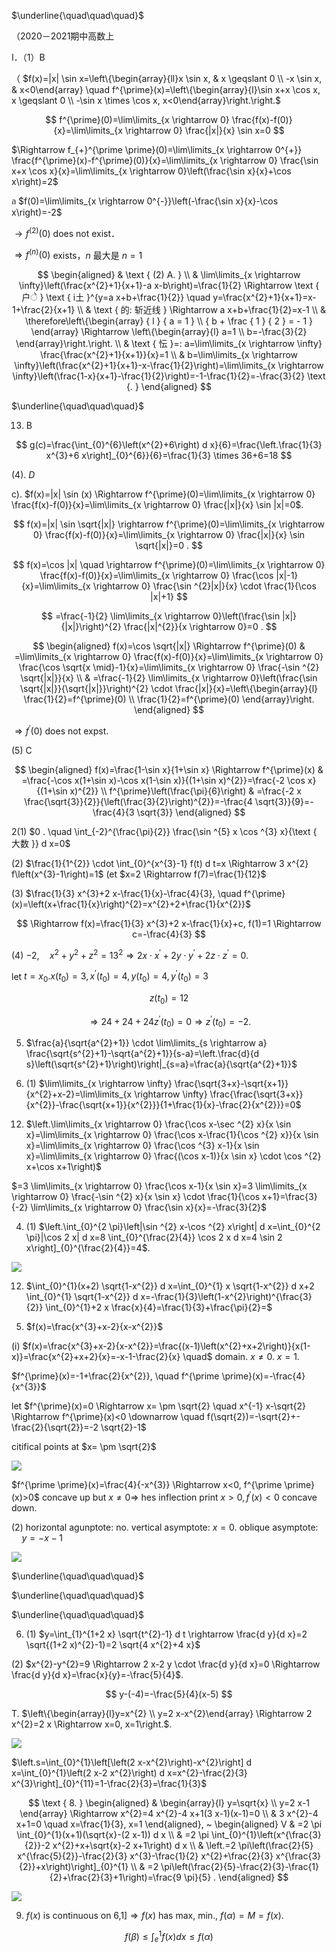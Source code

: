 $\underline{\quad\quad\quad}$

（2020－2021期中高数上

I．（1）B

（ $f(x)=|x| \sin x=\left\{\begin{array}{ll}x \sin x, & x \geqslant 0 \\ -x \sin x, & x<0\end{array} \quad f^{\prime}(x)=\left\{\begin{array}{l}\sin x+x \cos x, x \geqslant 0 \\ -\sin x \times \cos x, x<0\end{array}\right.\right.$

$$
f^{\prime}(0)=\lim\limits_{x \rightarrow 0} \frac{f(x)-f(0)}{x}=\lim\limits_{x \rightarrow 0} \frac{|x|}{x} \sin x=0
$$

$\Rightarrow f_{+}^{\prime \prime}(0)=\lim\limits_{x \rightarrow 0^{+}} \frac{f^{\prime}(x)-f^{\prime}(0)}{x}=\lim\limits_{x \rightarrow 0} \frac{\sin x+x \cos x}{x}=\lim\limits_{x \rightarrow 0}\left(\frac{\sin x}{x}+\cos x\right)=2$

ล $f(0)=\lim\limits_{x \rightarrow 0^{-}}\left(-\frac{\sin x}{x}-\cos x\right)=-2$

$\rightarrow f^{(2)}(0)$ does not exist．

$\Rightarrow f^{(n)}(0)$ exists，$n$ 最大是 $n=1$

$$
\begin{aligned}
& \text { (2) A. } \\
& \lim\limits_{x \rightarrow \infty}\left(\frac{x^{2}+1}{x+1}-a x-b\right)=\frac{1}{2} \Rightarrow \text { 户े } \text { i土 }^{y=a x+b+\frac{1}{2}} \quad y=\frac{x^{2}+1}{x+1}=x-1+\frac{2}{x+1} \\
& \text { 的: 斩近线 } \Rightarrow a x+b+\frac{1}{2}=x-1 \\
& \therefore\left\{\begin{array} { l }
{ a = 1 } \\
{ b + \frac { 1 } { 2 } = - 1 }
\end{array} \Rightarrow \left\{\begin{array}{l}
a=1 \\
b=-\frac{3}{2}
\end{array}\right.\right. \\
& \text { 忶 }=: a=\lim\limits_{x \rightarrow \infty} \frac{\frac{x^{2}+1}{x+1}}{x}=1 \\
& b=\lim\limits_{x \rightarrow \infty}\left(\frac{x^{2}+1}{x+1}-x-\frac{1}{2}\right)=\lim\limits_{x \rightarrow \infty}\left(\frac{1-x}{x+1}-\frac{1}{2}\right)=-1-\frac{1}{2}=-\frac{3}{2} \text {. }
\end{aligned}
$$

$\underline{\quad\quad\quad}$

13) B

$$
g(c)=\frac{\int_{0}^{6}\left(x^{2}+6\right) d x}{6}=\frac{\left.\frac{1}{3} x^{3}+6 x\right]_{0}^{6}}{6}=\frac{1}{3} \times 36+6=18
$$

(4). $D$

c). $f(x)=|x| \sin (x) \Rightarrow f^{\prime}(0)=\lim\limits_{x \rightarrow 0} \frac{f(x)-f(0)}{x}=\lim\limits_{x \rightarrow 0} \frac{|x|}{x} \sin |x|=0$.

$$
f(x)=|x| \sin \sqrt{|x|} \rightarrow f^{\prime}(0)=\lim\limits_{x \rightarrow 0} \frac{f(x)-f(0)}{x}=\lim\limits_{x \rightarrow 0} \frac{|x|}{x} \sin \sqrt{|x|}=0 .
$$

$$
f(x)=\cos |x| \quad \rightarrow f^{\prime}(0)=\lim\limits_{x \rightarrow 0} \frac{f(x)-f(0)}{x}=\lim\limits_{x \rightarrow 0} \frac{\cos |x|-1}{x}=\lim\limits_{x \rightarrow 0} \frac{\sin ^{2}|x|}{x} \cdot \frac{1}{\cos |x|+1}
$$

$$
=\frac{-1}{2} \lim\limits_{x \rightarrow 0}\left(\frac{\sin |x|}{|x|}\right)^{2} \frac{|x|^{2}}{x \rightarrow 0}=0 .
$$

$$
\begin{aligned}
f(x)=\cos \sqrt{|x|} \Rightarrow f^{\prime}(0) & =\lim\limits_{x \rightarrow 0} \frac{f(x)-f(0)}{x}=\lim\limits_{x \rightarrow 0} \frac{\cos \sqrt{x \mid}-1}{x}=\lim\limits_{x \rightarrow 0} \frac{-\sin ^{2} \sqrt{|x|}}{x} \\
& =\frac{-1}{2} \lim\limits_{x \rightarrow 0}\left(\frac{\sin \sqrt{|x|}}{\sqrt{|x|}}\right)^{2} \cdot \frac{|x|}{x}=\left\{\begin{array}{l}
\frac{1}{2}=f^{\prime}(0) \\
\frac{1}{2}=f^{\prime}(0)
\end{array}\right.
\end{aligned}
$$

$\Rightarrow f^{\prime}(0)$ does not expst.

(5) C

$$
\begin{aligned}
f(x)=\frac{1-\sin x}{1+\sin x} \Rightarrow f^{\prime}(x) & =\frac{-\cos x(1+\sin x)-\cos x(1-\sin x)}{(1+\sin x)^{2}}=\frac{-2 \cos x}{(1+\sin x)^{2}} \\
f^{\prime}\left(\frac{\pi}{6}\right) & =\frac{-2 x \frac{\sqrt{3}}{2}}{\left(\frac{3}{2}\right)^{2}}=-\frac{4 \sqrt{3}}{9}=-\frac{4}{3 \sqrt{3}}
\end{aligned}
$$

2(1) $0 . \quad \int_{-2}^{\frac{\pi}{2}} \frac{\sin ^{5} x \cos ^{3} x}{\text { 大数 }} d x=0$

(2) $\frac{1}{1^{2}} \cdot \int_{0}^{x^{3}-1} f(t) d t=x \Rightarrow 3 x^{2} f\left(x^{3}-1\right)=1$ (et $x=2 \Rightarrow f(7)=\frac{1}{12}$

(3) $\frac{1}{3} x^{3}+2 x-\frac{1}{x}-\frac{4}{3}, \quad f^{\prime}(x)=\left(x+\frac{1}{x}\right)^{2}=x^{2}+2+\frac{1}{x^{2}}$

$$
\Rightarrow f(x)=\frac{1}{3} x^{3}+2 x-\frac{1}{x}+c, f(1)=1 \Rightarrow c=-\frac{4}{3}
$$

(4) $-2, \quad x^{2}+y^{2}+z^{2}=13^{2} \Rightarrow 2 x \cdot x^{\prime}+2 y \cdot y^{\prime}+2 z \cdot z^{\prime}=0$.

let $t=x_{0} . x\left(t_{0}\right)=3, x^{\prime}\left(t_{0}\right)=4, y\left(t_{0}\right)=4, y^{\prime}\left(t_{0}\right)=3$

$$
z\left(t_{0}\right)=12
$$

$$
\Rightarrow 24+24+24 z^{\prime}\left(t_{0}\right)=0 \Rightarrow z^{\prime}\left(t_{0}\right)=-2 .
$$

5. $\frac{a}{\sqrt{a^{2}+1}} \cdot \lim\limits_{s \rightarrow a} \frac{\sqrt{s^{2}+1}-\sqrt{a^{2}+1}}{s-a}=\left.\frac{d}{d s}\left(\sqrt{s^{2}+1}\right)\right|_{s=a}=\frac{a}{\sqrt{a^{2}+1}}$

3. (1) $\lim\limits_{x \rightarrow \infty} \frac{\sqrt{3+x}-\sqrt{x+1}}{x^{2}+x-2}=\lim\limits_{x \rightarrow \infty} \frac{\frac{\sqrt{3+x}}{x^{2}}-\frac{\sqrt{x+1}}{x^{2}}}{1+\frac{1}{x}-\frac{2}{x^{2}}}=0$

12) $\left.\lim\limits_{x \rightarrow 0} \frac{\cos x-\sec ^{2} x}{x \sin x}=\lim\limits_{x \rightarrow 0} \frac{\cos x-\frac{1}{\cos ^{2} x}}{x \sin x}=\lim\limits_{x \rightarrow 0} \frac{\cos ^{3} x-1}{x \sin x}=\lim\limits_{x \rightarrow 0} \frac{(\cos x-1)}{x \sin x} \cdot \cos ^{2} x+\cos x+1\right)$

$=3 \lim\limits_{x \rightarrow 0} \frac{\cos x-1}{x \sin x}=3 \lim\limits_{x \rightarrow 0} \frac{-\sin ^{2} x}{x \sin x} \cdot \frac{1}{\cos x+1}=\frac{3}{-2} \lim\limits_{x \rightarrow 0} \frac{\sin x}{x}=-\frac{3}{2}$

4. (1) $\left.\int_{0}^{2 \pi}\left|\sin ^{2} x-\cos ^{2} x\right| d x=\int_{0}^{2 \pi}|\cos 2 x| d x=8 \int_{0}^{\frac{2}{4}} \cos 2 x d x=4 \sin 2 x\right]_{0}^{\frac{2}{4}}=4$.

![](https://cdn.mathpix.com/cropped/2025_04_21_0457eb8051300bf4b199g-3.jpg?height=164&width=678&top_left_y=1997&top_left_x=569)

12) $\int_{0}^{1}(x+2) \sqrt{1-x^{2}} d x=\int_{0}^{1} x \sqrt{1-x^{2}} d x+2 \int_{0}^{1} \sqrt{1-x^{2}} d x=-\frac{1}{3}\left(1-x^{2}\right)^{\frac{3}{2}} \int_{0}^{1}+2 x \frac{x}{4}=\frac{1}{3}+\frac{\pi}{2}=$

5. $f(x)=\frac{x^{3}+x-2}{x-x^{2}}$

(i) $f(x)=\frac{x^{3}+x-2}{x-x^{2}}=\frac{(x-1)\left(x^{2}+x+2\right)}{x(1-x)}=\frac{x^{2}+x+2}{x}=-x-1-\frac{2}{x} \quad$ domain. $x \neq 0$. $x=1$.

$f^{\prime}(x)=-1+\frac{2}{x^{2}}, \quad f^{\prime \prime}(x)=-\frac{4}{x^{3}}$

let $f^{\prime}(x)=0 \Rightarrow x= \pm \sqrt{2} \quad x^{-1} x-\sqrt{2} \Rightarrow f^{\prime}(x)<0 \downarrow \quad f(\sqrt{2})=-\sqrt{2}+-\frac{2}{\sqrt{2}}=-2 \sqrt{2}-1$

citifical points at $x= \pm \sqrt{2}$

![](https://cdn.mathpix.com/cropped/2025_04_21_0457eb8051300bf4b199g-4.jpg?height=275&width=912&top_left_y=1079&top_left_x=772)

$f^{\prime \prime}(x)=\frac{4}{-x^{3}} \Rightarrow x<0, f^{\prime \prime}(x)>0$ concave up but $x \neq 0 \Rightarrow$ hes inflection print $x>0, f^{\prime}(x)<0$ concave down.

(2) horizontal agunptote: no. vertical asymptote: $x=0$. oblique asymptote: $\quad y=-x-1$

![](https://cdn.mathpix.com/cropped/2025_04_21_0457eb8051300bf4b199g-4.jpg?height=603&width=660&top_left_y=1589&top_left_x=915)

$\underline{\quad\quad\quad}$

$\underline{\quad\quad\quad}$

$\underline{\quad\quad\quad}$

6. (1) $y=\int_{1}^{1+2 x} \sqrt{t^{2}-1} d t \rightarrow \frac{d y}{d x}=2 \sqrt{(1+2 x)^{2}-1}=2 \sqrt{4 x^{2}+4 x}$

(2) $x^{2}-y^{2}=9 \Rightarrow 2 x-2 y \cdot \frac{d y}{d x}=0 \Rightarrow \frac{d y}{d x}=\frac{x}{y}=-\frac{5}{4}$.

$$
y-(-4)=-\frac{5}{4}(x-5)
$$

T. $\left\{\begin{array}{l}y=x^{2} \\ y=2 x-x^{2}\end{array} \Rightarrow 2 x^{2}=2 x \Rightarrow x=0, x=1\right.$.

![](https://cdn.mathpix.com/cropped/2025_04_21_0457eb8051300bf4b199g-5.jpg?height=212&width=452&top_left_y=842&top_left_x=1282)

$\left.s=\int_{0}^{1}\left[\left(2 x-x^{2}\right)-x^{2}\right] d x=\int_{0}^{1}\left(2 x-2 x^{2}\right) d x=x^{2}-\frac{2}{3} x^{3}\right]_{0}^{11}=1-\frac{2}{3}=\frac{1}{3}$

$$
\text { 8. } \begin{aligned}
& \begin{array}{l}
y=\sqrt{x} \\
y=2 x-1
\end{array} \Rightarrow x^{2}=4 x^{2}-4 x+1(3 x-1)(x-1)=0 \\
& 3 x^{2}-4 x+1=0 \quad x=\frac{1}{3}, x=1
\end{aligned}, ~ \begin{aligned}
V & =2 \pi \int_{0}^{1}(x+1)(\sqrt{x}-(2 x-1)) d x \\
& =2 \pi \int_{0}^{1}\left(x^{\frac{3}{2}}-2 x^{2}+x+\sqrt{x}-2 x+1\right) d x \\
& \left.=2 \pi\left(\frac{2}{5} x^{\frac{5}{2}}-\frac{2}{3} x^{3}-\frac{1}{2} x^{2}+\frac{2}{3} x^{\frac{3}{2}}+x\right)\right]_{0}^{1} \\
& =2 \pi\left(\frac{2}{5}-\frac{2}{3}-\frac{1}{2}+\frac{2}{3}+1\right)=\frac{9 \pi}{5} .
\end{aligned}
$$

![](https://cdn.mathpix.com/cropped/2025_04_21_0457eb8051300bf4b199g-5.jpg?height=313&width=355&top_left_y=1237&top_left_x=1282)

9. $f(x)$ is continuous on 6,1$] \Rightarrow f(x)$ has max, min., $f(\alpha)=M=f(x)$.

$$
f(\beta) \leqslant \int_{e}^{1} f(x) d x \leqslant f(\alpha)
$$

